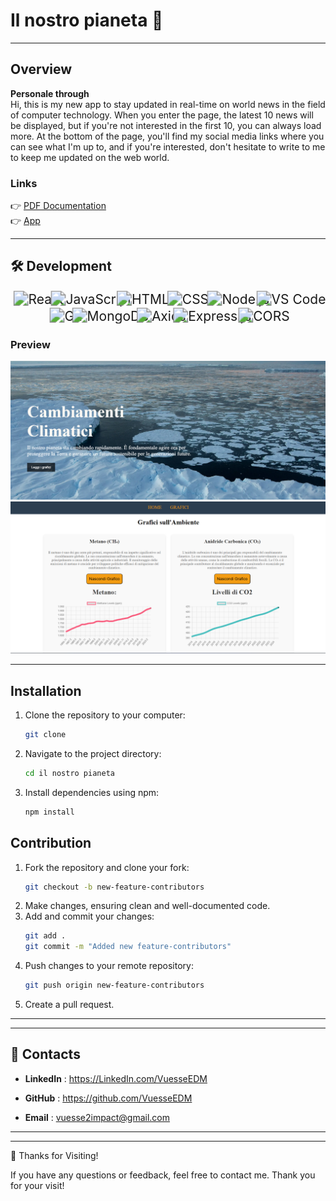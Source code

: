 


# Il nostro pianeta 🚀

---

## Overview

**Personale through**  
Hi, this is my new app to stay updated in real-time on world news in the field of computer technology. When you enter the page, the latest 10 news will be displayed, but if you're not interested in the first 10, you can always load more. At the bottom of the page, you'll find my social media links where you can see what I'm up to, and if you're interested, don't hesitate to write to me to keep me updated on the web world. 

### Links

👉 [PDF Documentation]()    
👉 [App](https://vuesseedm.github.io/il-nostro-pianeta/)      


---
 

## 🛠️  Development   

<p align="center">
  <img src="https://img.shields.io/badge/React-20232A?style=for-the-badge&logo=react&logoColor=61DAFB" alt="React" style="transform: scale(1.5); margin: 5px;" />
  <img src="https://img.shields.io/badge/JavaScript-323330?style=for-the-badge&logo=javascript&logoColor=F7DF1E" alt="JavaScript" style="transform: scale(1.5); margin: 5px;" />
  <img src="https://img.shields.io/badge/HTML5-E34F26?style=for-the-badge&logo=html5&logoColor=white" alt="HTML5" style="transform: scale(1.5); margin: 5px;" />
  <img src="https://img.shields.io/badge/CSS3-1572B6?style=for-the-badge&logo=css3&logoColor=white" alt="CSS3" style="transform: scale(1.5); margin: 5px;" />
  <img src="https://img.shields.io/badge/Node.js-43853D?style=for-the-badge&logo=node.js&logoColor=white" alt="Node.js" style="transform: scale(1.5); margin: 5px;" />
  <img src="https://img.shields.io/badge/VS%20Code-0078D4?style=for-the-badge&logo=visualstudiocode&logoColor=white" alt="VS Code" style="transform: scale(1.5); margin: 5px;" />
  <img src="https://img.shields.io/badge/Git-F05032?style=for-the-badge&logo=git&logoColor=white" alt="Git" style="transform: scale(1.5); margin: 5px;" />
  <img src="https://img.shields.io/badge/MongoDB-47A248?style=for-the-badge&logo=mongodb&logoColor=white" alt="MongoDB" style="transform: scale(1.5); margin: 5px;" />
  <img src="https://img.shields.io/badge/Axios-5A29E4?style=for-the-badge&logo=axios&logoColor=white" alt="Axios" style="transform: scale(1.5); margin: 5px;" />
  <img src="https://img.shields.io/badge/Express.js-000000?style=for-the-badge&logo=express&logoColor=white" alt="Express.js" style="transform: scale(1.5); margin: 5px;" />
  <img src="https://img.shields.io/badge/CORS-005571?style=for-the-badge&logo=fastify&logoColor=white" alt="CORS" style="transform: scale(1.5); margin: 5px;" />
</p>



### Preview

![Preview](https://raw.githubusercontent.com/VuesseEDM/il-nostro-pianeta/main/public/img/home.png)  
![Graph Page](https://raw.githubusercontent.com/VuesseEDM/il-nostro-pianeta/main/public/img/graph.png)

---

## Installation

1. Clone the repository to your computer:
    ```bash
    git clone 
    ```
2. Navigate to the project directory:
    ```bash
    cd il nostro pianeta
    ```
3. Install dependencies using npm:
    ```bash
    npm install
    ```

## Contribution

1. Fork the repository and clone your fork:
    ```bash
    git checkout -b new-feature-contributors
    ```
2. Make changes, ensuring clean and well-documented code.
3. Add and commit your changes:
    ```bash
    git add .
    git commit -m "Added new feature-contributors"
    ```
4. Push changes to your remote repository:
    ```bash
    git push origin new-feature-contributors
    ```
5. Create a pull request.

---
      
    
---
👋 **Contacts**  
---

- **LinkedIn**  : https://LinkedIn.com/VuesseEDM

- **GitHub**  : https://github.com/VuesseEDM

- **Email**  : vuesse2impact@gmail.com
---

---
 

🙌 Thanks for Visiting!

If you have any questions or feedback, feel free to contact me. Thank you for your visit!   
